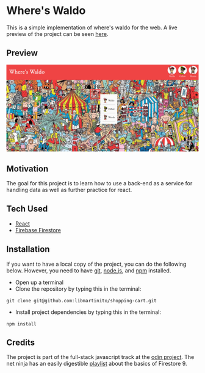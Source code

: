 # Where's Waldo
This is a simple implementation of where's waldo for the web. A live preview of the project can be seen [here](libmartinito.github.io/whereswaldo).

## Preview
![Website image](preview.png)

## Motivation
The goal for this project is to learn how to use a back-end as a service for handling data as well as further practice for react.

## Tech Used
- [React](https://beta.reactjs.org/)
- [Firebase Firestore](https://firebase.google.com/docs/firestore?hl=en&authuser=0)

## Installation
If you want to have a local copy of the project, you can do the following below. However, you need to have [git](https://github.com/git-guides/install-git), [node.js](https://www.freecodecamp.org/news/how-to-install-node-js-on-ubuntu-and-update-npm-to-the-latest-version/), and [npm](https://docs.npmjs.com/downloading-and-installing-node-js-and-npm) installed.
- Open up a terminal
- Clone the repository by typing this in the terminal:
```
git clone git@github.com:libmartinito/shopping-cart.git
```
- Install project dependencies by typing this in the terminal:
```
npm install
```

## Credits
The project is part of the full-stack javascript track at the [odin project](https://www.theodinproject.com/paths/full-stack-javascript/courses/javascript/lessons/where-s-waldo-a-photo-tagging-app). 
The net ninja has an easily digestible [playlist](https://www.youtube.com/playlist?list=PL4cUxeGkcC9jERUGvbudErNCeSZHWUVlb) about the basics of Firestore 9.

